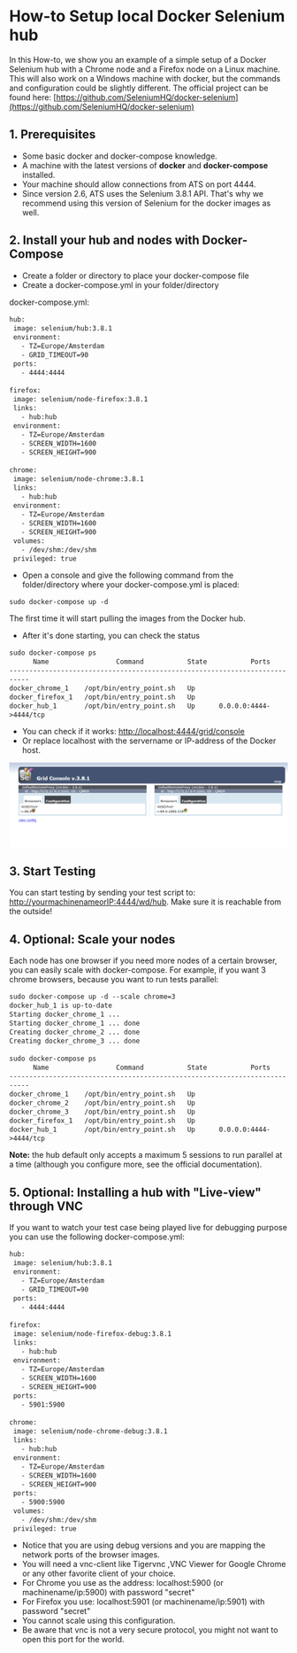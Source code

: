 # How-to Setup local Docker Selenium hub #

In this How-to, we show you an example of a simple setup of a Docker Selenium hub with a Chrome node and a Firefox node on a Linux machine. This will also work on a Windows machine with docker, but the commands and configuration could be slightly different. The official project can be found here: [https://github.com/SeleniumHQ/docker-selenium](https://github.com/SeleniumHQ/docker-selenium)

## 1. Prerequisites ##

- Some basic docker and docker-compose knowledge.
- A machine with the latest versions of **docker** and **docker-compose** installed.
- Your machine should allow connections from ATS on port 4444.
- Since version 2.6, ATS uses the Selenium 3.8.1 API. That's why we recommend using this version of Selenium for the docker images as well.


## 2. Install your hub and nodes with Docker-Compose ##

- Create a folder or directory to place your docker-compose file
- Create a docker-compose.yml in your folder/directory

docker-compose.yml:

    hub: 
     image: selenium/hub:3.8.1
     environment:
       - TZ=Europe/Amsterdam
       - GRID_TIMEOUT=90
     ports:
       - 4444:4444
    
    firefox:
     image: selenium/node-firefox:3.8.1
     links:
       - hub:hub
     environment:
       - TZ=Europe/Amsterdam
       - SCREEN_WIDTH=1600
       - SCREEN_HEIGHT=900
    
    chrome:
     image: selenium/node-chrome:3.8.1
     links:
       - hub:hub
     environment:
       - TZ=Europe/Amsterdam
       - SCREEN_WIDTH=1600
       - SCREEN_HEIGHT=900
     volumes:
       - /dev/shm:/dev/shm
     privileged: true

- Open a console and give the following command from the folder/directory where your docker-compose.yml is placed:

```
sudo docker-compose up -d
```

The first time it will start pulling the images from the Docker hub.

- After it's done starting, you can check the status

```
sudo docker-compose ps
      Name                 Command           State           Ports         
---------------------------------------------------------------------------
docker_chrome_1    /opt/bin/entry_point.sh   Up                            
docker_firefox_1   /opt/bin/entry_point.sh   Up                            
docker_hub_1       /opt/bin/entry_point.sh   Up      0.0.0.0:4444->4444/tcp
```

- You can check if it works: [http://localhost:4444/grid/console](http://localhost:4444/grid/console)
- Or replace localhost with the servername or IP-address of the Docker host.

![](attachments/setup-local-docker-selenium-hub/docker_grid.png)

## 3. Start Testing ##

You can start testing by sending your test script to: [http://yourmachinenameorIP:4444/wd/hub](http://localhost:4444/wd/hub).  Make sure it is reachable from the outside!

## 4. Optional: Scale your nodes ##

Each node has one browser if you need more nodes of a certain browser, you can easily scale with docker-compose. For example, if you want 3 chrome browsers, because you want to run tests parallel:

```
sudo docker-compose up -d --scale chrome=3
docker_hub_1 is up-to-date
Starting docker_chrome_1 ... 
Starting docker_chrome_1 ... done
Creating docker_chrome_2 ... done
Creating docker_chrome_3 ... done

sudo docker-compose ps
      Name                 Command           State           Ports         
---------------------------------------------------------------------------
docker_chrome_1    /opt/bin/entry_point.sh   Up                            
docker_chrome_2    /opt/bin/entry_point.sh   Up                            
docker_chrome_3    /opt/bin/entry_point.sh   Up                            
docker_firefox_1   /opt/bin/entry_point.sh   Up                            
docker_hub_1       /opt/bin/entry_point.sh   Up      0.0.0.0:4444->4444/tcp
```

**Note:** the hub default only accepts a maximum 5 sessions to run parallel at a time (although you configure more, see the official documentation).

## 5. Optional: Installing a hub with "Live-view" through VNC ##

If you want to watch your test case being played live for debugging purpose you can use the following docker-compose.yml:

    hub: 
     image: selenium/hub:3.8.1
     environment:
       - TZ=Europe/Amsterdam
       - GRID_TIMEOUT=90
     ports:
       - 4444:4444
    
    firefox:
     image: selenium/node-firefox-debug:3.8.1
     links:
       - hub:hub
     environment:
       - TZ=Europe/Amsterdam
       - SCREEN_WIDTH=1600
       - SCREEN_HEIGHT=900
     ports:
       - 5901:5900
    
    chrome:
     image: selenium/node-chrome-debug:3.8.1
     links:
       - hub:hub
     environment:
       - TZ=Europe/Amsterdam
       - SCREEN_WIDTH=1600
       - SCREEN_HEIGHT=900
     ports:
       - 5900:5900
     volumes:
       - /dev/shm:/dev/shm
     privileged: true

- Notice that you are using debug versions and you are mapping the network ports of the browser images. 
- You will need a vnc-client like Tigervnc ,VNC Viewer for Google Chrome or any other favorite client of your choice.
- For Chrome you use as the address: localhost:5900 (or machinename/ip:5900) with password "secret"
- For Firefox you use: localhost:5901 (or machinename/ip:5901) with password "secret"
- You cannot scale using this configuration.
- Be aware that vnc is not a very secure protocol, you might not want to open this port for the world.
